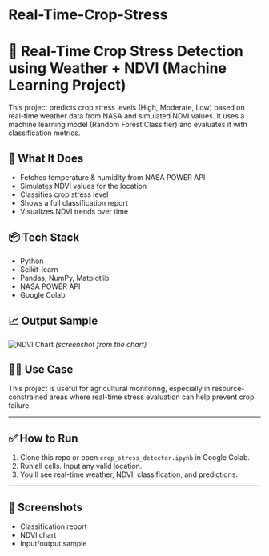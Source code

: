 # Real-Time-Crop-Stress
# 🌾 Real-Time Crop Stress Detection using Weather + NDVI (Machine Learning Project)

This project predicts crop stress levels (High, Moderate, Low) based on real-time weather data from NASA and simulated NDVI values. It uses a machine learning model (Random Forest Classifier) and evaluates it with classification metrics.

## 🚀 What It Does
- Fetches temperature & humidity from NASA POWER API
- Simulates NDVI values for the location
- Classifies crop stress level
- Shows a full classification report
- Visualizes NDVI trends over time

## 📦 Tech Stack
- Python
- Scikit-learn
- Pandas, NumPy, Matplotlib
- NASA POWER API
- Google Colab

## 📈 Output Sample
![NDVI Chart](ndvi_chart.png) *(screenshot from the chart)*

## 👨‍🌾 Use Case
This project is useful for agricultural monitoring, especially in resource-constrained areas where real-time stress evaluation can help prevent crop failure.

---

## ✅ How to Run
1. Clone this repo or open `crop_stress_detector.ipynb` in Google Colab.
2. Run all cells. Input any valid location.
3. You'll see real-time weather, NDVI, classification, and predictions.

---

## 📸 Screenshots
- Classification report  
- NDVI chart  
- Input/output sample
